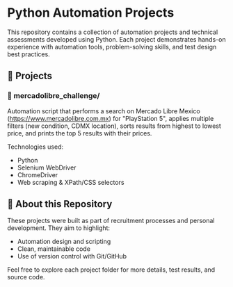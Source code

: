# Python Automation Projects

This repository contains a collection of automation projects and technical assessments developed using Python. Each project demonstrates hands-on experience with automation tools, problem-solving skills, and test design best practices.

## 📁 Projects

### 🔸 mercadolibre_challenge/
Automation script that performs a search on Mercado Libre Mexico (https://www.mercadolibre.com.mx) for "PlayStation 5", applies multiple filters (new condition, CDMX location), sorts results from highest to lowest price, and prints the top 5 results with their prices.

Technologies used:
- Python
- Selenium WebDriver
- ChromeDriver
- Web scraping & XPath/CSS selectors

## 📌 About this Repository

These projects were built as part of recruitment processes and personal development. They aim to highlight:

- Automation design and scripting
- Clean, maintainable code
- Use of version control with Git/GitHub

Feel free to explore each project folder for more details, test results, and source code.
